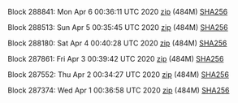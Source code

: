 Block 288841: Mon Apr  6 00:36:11 UTC 2020 [zip](https://dash-bootstrap.ams3.digitaloceanspaces.com/testnet/2020-04-06/bootstrap.dat.zip) (484M) [SHA256](https://dash-bootstrap.ams3.digitaloceanspaces.com/testnet/2020-04-06/sha256.txt)

Block 288513: Sun Apr  5 00:35:45 UTC 2020 [zip](https://dash-bootstrap.ams3.digitaloceanspaces.com/testnet/2020-04-05/bootstrap.dat.zip) (484M) [SHA256](https://dash-bootstrap.ams3.digitaloceanspaces.com/testnet/2020-04-05/sha256.txt)

Block 288180: Sat Apr  4 00:40:28 UTC 2020 [zip](https://dash-bootstrap.ams3.digitaloceanspaces.com/testnet/2020-04-04/bootstrap.dat.zip) (484M) [SHA256](https://dash-bootstrap.ams3.digitaloceanspaces.com/testnet/2020-04-04/sha256.txt)

Block 287861: Fri Apr  3 00:39:42 UTC 2020 [zip](https://dash-bootstrap.ams3.digitaloceanspaces.com/testnet/2020-04-03/bootstrap.dat.zip) (484M) [SHA256](https://dash-bootstrap.ams3.digitaloceanspaces.com/testnet/2020-04-03/sha256.txt)

Block 287552: Thu Apr  2 00:34:27 UTC 2020 [zip](https://dash-bootstrap.ams3.digitaloceanspaces.com/testnet/2020-04-02/bootstrap.dat.zip) (484M) [SHA256](https://dash-bootstrap.ams3.digitaloceanspaces.com/testnet/2020-04-02/sha256.txt)

Block 287374: Wed Apr  1 00:36:58 UTC 2020 [zip](https://dash-bootstrap.ams3.digitaloceanspaces.com/testnet/2020-04-01/bootstrap.dat.zip) (484M) [SHA256](https://dash-bootstrap.ams3.digitaloceanspaces.com/testnet/2020-04-01/sha256.txt)
